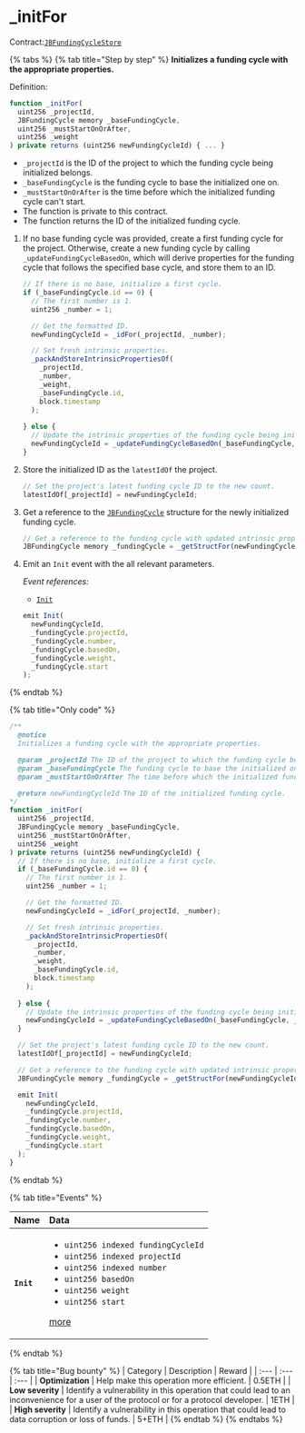 # \_initFor

Contract:[`JBFundingCycleStore`](../)​

{% tabs %}
{% tab title="Step by step" %}
**Initializes a funding cycle with the appropriate properties.**  
  
Definition:

```javascript
function _initFor(
  uint256 _projectId,
  JBFundingCycle memory _baseFundingCycle,
  uint256 _mustStartOnOrAfter,
  uint256 _weight
) private returns (uint256 newFundingCycleId) { ... }
```

* `_projectId` is the ID of the project to which the funding cycle being initialized belongs.
* `_baseFundingCycle` is the funding cycle to base the initialized one on.
* `_mustStartOnOrAfter` is the time before which the initialized funding cycle can't start.
* The function is private to this contract.
* The function returns the ID of the initialized funding cycle.

1. If no base funding cycle was provided, create a first funding cycle for the project. Otherwise, create a new funding cycle by calling `_updateFundingCycleBasedOn`, which will derive properties for the funding cycle that follows the specified base cycle, and store them to an ID.

   ```javascript
   // If there is no base, initialize a first cycle.
   if (_baseFundingCycle.id == 0) {
     // The first number is 1.
     uint256 _number = 1;

     // Get the formatted ID.
     newFundingCycleId = _idFor(_projectId, _number);

     // Set fresh intrinsic properties.
     _packAndStoreIntrinsicPropertiesOf(
       _projectId,
       _number,
       _weight,
       _baseFundingCycle.id,
       block.timestamp
     );
  
   } else {
     // Update the intrinsic properties of the funding cycle being initialized.
     newFundingCycleId = _updateFundingCycleBasedOn(_baseFundingCycle, _mustStartOnOrAfter, _weight);
   }
   ```

2. Store the initialized ID as the `latestIdOf` the project.

   ```javascript
   // Set the project's latest funding cycle ID to the new count.
   latestIdOf[_projectId] = newFundingCycleId;
   ```

3. Get a reference to the [`JBFundingCycle`](../../../data-structures/jbfundingcycle.md) structure for the newly initialized funding cycle.

   ```javascript
   // Get a reference to the funding cycle with updated intrinsic properties.
   JBFundingCycle memory _fundingCycle = _getStructFor(newFundingCycleId);
   ```

4. Emit an `Init` event with the all relevant parameters.   


   _Event references:_

   * [`Init`](../events/init.md) 

   ```javascript
   emit Init(
     newFundingCycleId,
     _fundingCycle.projectId,
     _fundingCycle.number,
     _fundingCycle.basedOn,
     _fundingCycle.weight,
     _fundingCycle.start
   );
   ```
{% endtab %}

{% tab title="Only code" %}
```javascript
/**
  @notice 
  Initializes a funding cycle with the appropriate properties.

  @param _projectId The ID of the project to which the funding cycle being initialized belongs.
  @param _baseFundingCycle The funding cycle to base the initialized one on.
  @param _mustStartOnOrAfter The time before which the initialized funding cycle can't start.

  @return newFundingCycleId The ID of the initialized funding cycle.
*/
function _initFor(
  uint256 _projectId,
  JBFundingCycle memory _baseFundingCycle,
  uint256 _mustStartOnOrAfter,
  uint256 _weight
) private returns (uint256 newFundingCycleId) {
  // If there is no base, initialize a first cycle.
  if (_baseFundingCycle.id == 0) {
    // The first number is 1.
    uint256 _number = 1;

    // Get the formatted ID.
    newFundingCycleId = _idFor(_projectId, _number);

    // Set fresh intrinsic properties.
    _packAndStoreIntrinsicPropertiesOf(
      _projectId,
      _number,
      _weight,
      _baseFundingCycle.id,
      block.timestamp
    );
    
  } else {
    // Update the intrinsic properties of the funding cycle being initialized.
    newFundingCycleId = _updateFundingCycleBasedOn(_baseFundingCycle, _mustStartOnOrAfter, _weight);
  }

  // Set the project's latest funding cycle ID to the new count.
  latestIdOf[_projectId] = newFundingCycleId;

  // Get a reference to the funding cycle with updated intrinsic properties.
  JBFundingCycle memory _fundingCycle = _getStructFor(newFundingCycleId);

  emit Init(
    newFundingCycleId,
    _fundingCycle.projectId,
    _fundingCycle.number,
    _fundingCycle.basedOn,
    _fundingCycle.weight,
    _fundingCycle.start
  );
}
```
{% endtab %}

{% tab title="Events" %}
<table>
  <thead>
    <tr>
      <th style="text-align:left">Name</th>
      <th style="text-align:left">Data</th>
    </tr>
  </thead>
  <tbody>
    <tr>
      <td style="text-align:left"><b><code>Init</code></b>
      </td>
      <td style="text-align:left">
        <ul>
          <li><code>uint256 indexed fundingCycleId</code> 
          </li>
          <li><code>uint256 indexed projectId</code> 
          </li>
          <li><code>uint256 indexed number</code> 
          </li>
          <li><code>uint256 basedOn</code> 
          </li>
          <li><code>uint256 weight</code> 
          </li>
          <li><code>uint256 start</code>
          </li>
        </ul>
        <p><a href="../events/init.md">more</a>
        </p>
      </td>
    </tr>
  </tbody>
</table>
{% endtab %}

{% tab title="Bug bounty" %}
| Category | Description | Reward |
| :--- | :--- | :--- |
| **Optimization** | Help make this operation more efficient. | 0.5ETH |
| **Low severity** | Identify a vulnerability in this operation that could lead to an inconvenience for a user of the protocol or for a protocol developer. | 1ETH |
| **High severity** | Identify a vulnerability in this operation that could lead to data corruption or loss of funds. | 5+ETH |
{% endtab %}
{% endtabs %}



